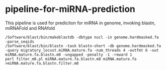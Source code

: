 # pipeline-for-miRNA-prediction

This pipeline is used for prediciton for miRNA in genome, invoking blastn, miRNAFold and RNAfold

```
/Software/blast/bin/makeblastdb -dbtype nucl -in genome.hardmasked.fa -parse_seqids
/Software/blast/bin/blastn -task blastn-short -db genome.hardmasked.fa -query migratory_locust.miRNA.mature.fa -num_threads 4 -outfmt 6 -out miRNA.mature.fa.blastn.m8 -ungapped -penalty -1 -reward 1
perl filter_m8.pl miRNA.mature.fa.blastn.m8 miRNA.mature.fa >miRNA.mature.fa.blastn.filter.m8

